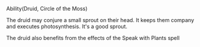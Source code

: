 Ability(Druid, Circle of the Moss)

The druid may conjure a small sprout on their head. It keeps them company and executes photosynthesis. It's a good sprout. 

The druid also benefits from the effects of the Speak with Plants spell